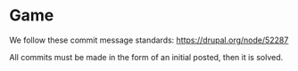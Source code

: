 Game
====

We follow these commit message standards:
https://drupal.org/node/52287

All commits must be made in the form of an initial posted, then it is solved.